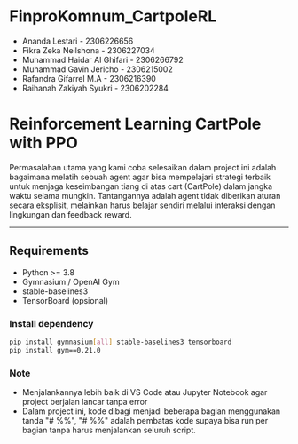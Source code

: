 # FinproKomnum_CartpoleRL
- Ananda Lestari - 2306226656
- Fikra Zeka Neilshona - 2306227034
- Muhammad Haidar Al Ghifari - 2306266792
- Muhammad Gavin Jericho - 2306215002
- Rafandra Gifarrel M.A - 2306216390
- Raihanah Zakiyah Syukri - 2306202284


# Reinforcement Learning CartPole with PPO

Permasalahan utama yang kami coba selesaikan dalam project ini adalah bagaimana melatih sebuah agent agar bisa mempelajari strategi terbaik untuk menjaga keseimbangan tiang di atas cart (CartPole) dalam jangka waktu selama mungkin. Tantangannya adalah agent tidak diberikan aturan secara eksplisit, melainkan harus belajar sendiri melalui interaksi dengan lingkungan dan feedback reward.

---

## Requirements

- Python >= 3.8
- Gymnasium / OpenAI Gym
- stable-baselines3
- TensorBoard (opsional)

### Install dependency

```bash
pip install gymnasium[all] stable-baselines3 tensorboard
pip install gym==0.21.0
```
### Note
- Menjalankannya lebih baik di VS Code atau Jupyter Notebook agar project berjalan lancar tanpa error
- Dalam project ini, kode dibagi menjadi beberapa bagian menggunakan tanda "# %%", "# %%" adalah pembatas kode supaya bisa run per bagian tanpa harus menjalankan seluruh script.
